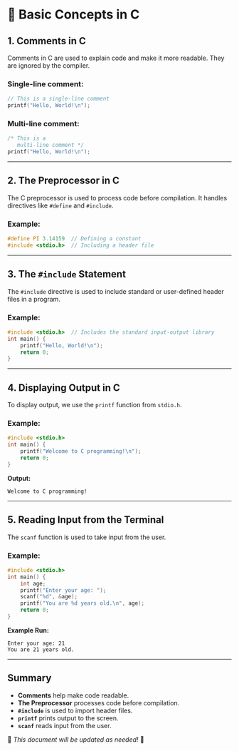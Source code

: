 # 📌 Basic Concepts in C

## 1. Comments in C
Comments in C are used to explain code and make it more readable. They are ignored by the compiler.

### Single-line comment:
```c
// This is a single-line comment
printf("Hello, World!\n");
```

### Multi-line comment:
```c
/* This is a
   multi-line comment */
printf("Hello, World!\n");
```

---

## 2. The Preprocessor in C
The C preprocessor is used to process code before compilation. It handles directives like `#define` and `#include`.

### Example:
```c
#define PI 3.14159  // Defining a constant
#include <stdio.h>  // Including a header file
```

---

## 3. The `#include` Statement
The `#include` directive is used to include standard or user-defined header files in a program.

### Example:
```c
#include <stdio.h>  // Includes the standard input-output library
int main() {
    printf("Hello, World!\n");
    return 0;
}
```

---

## 4. Displaying Output in C
To display output, we use the `printf` function from `stdio.h`.

### Example:
```c
#include <stdio.h>
int main() {
    printf("Welcome to C programming!\n");
    return 0;
}
```
**Output:**
```
Welcome to C programming!
```

---

## 5. Reading Input from the Terminal
The `scanf` function is used to take input from the user.

### Example:
```c
#include <stdio.h>
int main() {
    int age;
    printf("Enter your age: ");
    scanf("%d", &age);
    printf("You are %d years old.\n", age);
    return 0;
}
```
**Example Run:**
```
Enter your age: 21
You are 21 years old.
```

---

## Summary
- **Comments** help make code readable.
- **The Preprocessor** processes code before compilation.
- **`#include`** is used to import header files.
- **`printf`** prints output to the screen.
- **`scanf`** reads input from the user.

📌 *This document will be updated as needed!* 🚀
